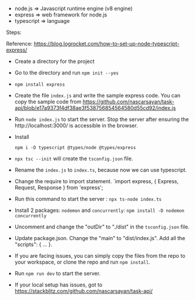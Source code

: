 - node.js => Javascript runtime engine (v8 engine)
- express => web framework for node.js
- typescript => language

Steps:

Reference: https://blog.logrocket.com/how-to-set-up-node-typescript-express/

- Create a directory for the project
- Go to the directory and run `npm init --yes`
- `npm install express`
- Create the file `index.js` and write the sample express code.
You can copy the sample code from https://github.com/nascarsayan/task-api/blob/e17a9373f4df38ae3f538756854564580d55cd92/index.js
- Run `node index.js` to start the server. Stop the server after ensuring the http://localhost:3000/ is accessible in the browser.
- Install

    `npm i -D typescript @types/node @types/express`
- `npx tsc --init` will create the `tsconfig.json` file.
- Rename the `index.js` to `index.ts`, because now we can use typescript.
- Change the require to import statement.
   `import express, { Express, Request, Response } from 'express';
- Run this command to start the server : `npx ts-node index.ts`
- Install 2 packages: `nodemon` and `concurrently`:
    `npm install -D nodemon concurrently`
- Uncomment and change the "outDir" to "./dist" in the `tsconfig.json` file.

- Update package.json.
    Change the "main" to "dist/index.js".
    Add all the "scripts": { ... }.
- If you are facing issues, you can simply copy the files from the repo to your workspace, or clone the repo and run `npm install`.
- Run `npm run dev` to start the server.
- If your local setup has issues, got to https://stackblitz.com/github.com/nascarsayan/task-api/
